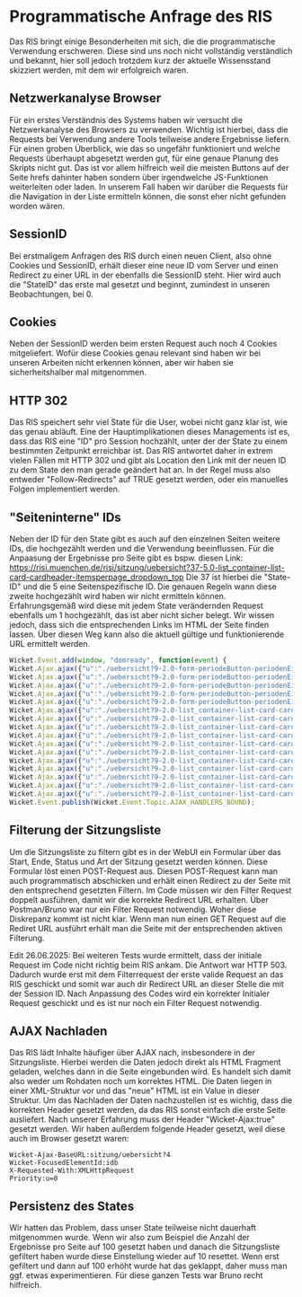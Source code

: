 # Programmatische Anfrage des RIS

Das RIS bringt einige Besonderheiten mit sich, die die programmatische Verwendung erschweren.
Diese sind uns noch nicht vollständig verständlich und bekannt, hier soll jedoch trotzdem kurz der aktuelle Wissensstand skizziert werden, mit dem wir erfolgreich waren.

## Netzwerkanalyse Browser

Für ein erstes Verständnis des Systems haben wir versucht die Netzwerkanalyse des Browsers zu verwenden.
Wichtig ist hierbei, dass die Requests bei Verwendung andere Tools teilweise andere Ergebnisse liefern.
Für einen groben Überblick, wie das so ungefähr funktioniert und welche Requests überhaupt abgesetzt werden gut, für
eine genaue Planung des Skripts nicht gut.
Das ist vor allem hilfreich weil die meisten Buttons auf der Seite hrefs dahinter haben sondern über irgendwelche JS-Funktionen weiterleiten oder laden.
In unserem Fall haben wir darüber die Requests für die Navigation in der Liste ermitteln können, die sonst eher nicht gefunden worden wären.

## SessionID

Bei erstmaligem Anfragen des RIS durch einen neuen Client, also ohne Cookies und SessionID, erhält dieser eine neue ID vom Server und einen Redirect zu einer URL in der ebenfalls die SessionID steht.
Hier wird auch die "StateID" das erste mal gesetzt und beginnt, zumindest in unseren Beobachtungen, bei 0.

## Cookies

Neben der SessionID werden beim ersten Request auch noch 4 Cookies mitgeliefert. Wofür diese Cookies genau relevant sind haben wir bei unseren Arbeiten nicht erkennen können, aber wir haben sie sicherheitshalber mal mitgenommen.

## HTTP 302

Das RIS speichert sehr viel State für die User, wobei nicht ganz klar ist, wie das genau abläuft.
Eine der Hauptimplikationen dieses Managements ist es, dass das RIS eine "ID" pro Session hochzählt, unter der
der State zu einem bestimmten Zeitpunkt erreichbar ist.
Das RIS antwortet daher in extrem vielen Fällen mit HTTP 302 und gibt als Location den Link mit der neuen
ID zu dem State den man gerade geändert hat an. In der Regel muss also entweder "Follow-Redirects" auf TRUE gesetzt werden,
oder ein manuelles Folgen implementiert werden.

## "Seiteninterne" IDs

Neben der ID für den State gibt es auch auf den einzelnen Seiten weitere IDs, die hochgezählt werden und die Verwendung beeinflussen.
Für die Anpaasung der Ergebnisse pro Seite gibt es bspw. diesen Link: <https://risi.muenchen.de/risi/sitzung/uebersicht?37-5.0-list_container-list-card-cardheader-itemsperpage_dropdown_top>
Die 37 ist hierbei die "State-ID" und die 5 eine Seitenspezifische ID. Die genauen Regeln wann diese zweite hochgezählt wird haben wir nicht ermitteln können.
Erfahrungsgemäß wird diese mit jedem State verändernden Request ebenfalls um 1 hochgezählt, das ist aber nicht sicher belegt.
Wir wissen jedoch, dass sich die entsprechenden Links im HTML der Seite finden lassen. Über diesen Weg kann also die aktuell gültige und funktionierende URL ermittelt werden.

```javascript
Wicket.Event.add(window, "domready", function(event) { 
Wicket.Ajax.ajax({"u":"./uebersicht?9-2.0-form-periodeButton-periodenEintrag-0-periode","c":"id33","e":"click","pd":true});;
Wicket.Ajax.ajax({"u":"./uebersicht?9-2.0-form-periodeButton-periodenEintrag-1-periode","c":"id34","e":"click","pd":true});;
Wicket.Ajax.ajax({"u":"./uebersicht?9-2.0-form-periodeButton-periodenEintrag-2-periode","c":"id35","e":"click","pd":true});;
Wicket.Ajax.ajax({"u":"./uebersicht?9-2.0-form-periodeButton-periodenEintrag-3-periode","c":"id36","e":"click","pd":true});;
Wicket.Ajax.ajax({"u":"./uebersicht?9-2.0-form-periodeButton-periodenEintrag-4-periode","c":"id37","e":"click","pd":true});;
Wicket.Ajax.ajax({"u":"./uebersicht?9-2.0-list_container-list-card-cardheader-sort_filter","m":"POST","c":"id8","e":"change"});;
Wicket.Ajax.ajax({"u":"./uebersicht?9-2.0-list_container-list-card-cardheader-nav_top-navigation-1-pageLink","c":"id38","e":"click","pd":true});;
Wicket.Ajax.ajax({"u":"./uebersicht?9-2.0-list_container-list-card-cardheader-nav_top-navigation-2-pageLink","c":"id39","e":"click","pd":true});;
Wicket.Ajax.ajax({"u":"./uebersicht?9-2.0-list_container-list-card-cardheader-nav_top-next","c":"idb","e":"click","pd":true});;
Wicket.Ajax.ajax({"u":"./uebersicht?9-2.0-list_container-list-card-cardheader-nav_top-last","c":"idc","e":"click","pd":true});;
Wicket.Ajax.ajax({"u":"./uebersicht?9-2.0-list_container-list-card-cardheader-itemsperpage_dropdown_top","m":"POST","c":"idd","e":"change"});;
Wicket.Ajax.ajax({"u":"./uebersicht?9-2.0-list_container-list-card-cardfooter-nav_bottom-navigation-1-pageLink","c":"id3a","e":"click","pd":true});;
Wicket.Ajax.ajax({"u":"./uebersicht?9-2.0-list_container-list-card-cardfooter-nav_bottom-navigation-2-pageLink","c":"id3b","e":"click","pd":true});;
Wicket.Ajax.ajax({"u":"./uebersicht?9-2.0-list_container-list-card-cardfooter-nav_bottom-next","c":"id10","e":"click","pd":true});;
Wicket.Ajax.ajax({"u":"./uebersicht?9-2.0-list_container-list-card-cardfooter-nav_bottom-last","c":"id11","e":"click","pd":true});;
Wicket.Ajax.ajax({"u":"./uebersicht?9-2.0-list_container-list-card-cardfooter-itemsperpage_dropdown_bottom","m":"POST","c":"id12","e":"change"});;
Wicket.Event.publish(Wicket.Event.Topic.AJAX_HANDLERS_BOUND);
```

## Filterung der Sitzungsliste

Um die Sitzungsliste zu filtern gibt es in der WebUI ein Formular über das Start, Ende, Status und Art der Sitzung gesetzt werden können.
Diese Formular löst einen POST-Request aus. Diesen POST-Request kann man auch programmatisch abschicken und erhält einen Redirect zu der Seite mit den
entsprechend gesetzten Filtern.
Im Code müssen wir den Filter Request doppelt ausführen, damit wir die korrekte Redirect URL erhalten.
Über Postman/Bruno war nur ein Filter Request notwendig. Woher diese Diskrepanz kommt ist nicht klar.
Wenn man nun einen GET Request auf die Rediret URL ausführt erhält man die Seite mit der entsprechenden aktiven Filterung.

Edit 26.06.2025: Bei weiteren Tests wurde ermittelt, dass der initiale Request im Code nicht richtig beim RIS ankam. Die Antwort war HTTP 503. Dadurch wurde
erst mit dem Filterrequest der erste valide Request an das RIS geschickt und somit war auch dir Redirect URL an dieser Stelle die mit der Session ID. Nach Anpassung des Codes wird ein korrekter Initialer Request geschickt und es ist nur noch ein Filter Request notwendig.

## AJAX Nachladen

Das RIS lädt Inhalte häufiger über AJAX nach, insbesondere in der Sitzungsliste. Hierbei werden die Daten jedoch direkt als HTML Fragment geladen, welches dann in die Seite eingebunden wird.
Es handelt sich damit also weder um Rohdaten noch um korrektes HTML. Die Daten liegen in einer XML-Struktur vor und das "neue" HTML ist ein Value in dieser Struktur.
Um das Nachladen der Daten nachzustellen ist es wichtig, dass die korrekten Header gesetzt werden, da das RIS sonst einfach die erste Seite ausliefert.
Nach unserer Erfahrung muss der Header "Wicket-Ajax:true" gesetzt werden. Wir haben außerdem folgende Header gesetzt, weil diese auch im Browser gesetzt waren:

```text
Wicket-Ajax-BaseURL:sitzung/uebersicht?4
Wicket-FocusedElementId:idb
X-Requested-With:XMLHttpRequest
Priority:u=0
```

## Persistenz des States

Wir hatten das Problem, dass unser State teilweise nicht dauerhaft mitgenommen wurde. Wenn wir also zum Beispiel die Anzahl der Ergebnisse pro Seite
auf 100 gesetzt haben und danach die Sitzungsliste gefiltert haben wurde diese Einstellung wieder auf 10 resettet. Wenn erst gefiltert und dann auf 100 erhöht wurde hat das geklappt,
daher muss man ggf. etwas experimentieren.
Für diese ganzen Tests war Bruno recht hilfreich.
